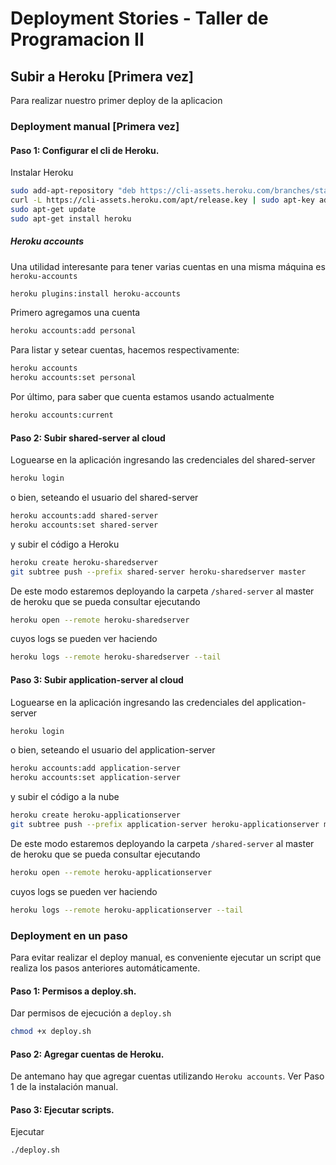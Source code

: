 # Deployment Stories - Taller de Programacion II

## Subir a Heroku [Primera vez]

Para realizar nuestro primer deploy de la aplicacion

### Deployment manual [Primera vez]

#### Paso 1: Configurar el cli de Heroku.

Instalar Heroku

```bash
sudo add-apt-repository "deb https://cli-assets.heroku.com/branches/stable/apt ./"
curl -L https://cli-assets.heroku.com/apt/release.key | sudo apt-key add -
sudo apt-get update
sudo apt-get install heroku
```

##### Heroku accounts

Una utilidad interesante para tener varias cuentas en una misma máquina es `heroku-accounts`

```bash
heroku plugins:install heroku-accounts
```

Primero agregamos una cuenta

```bash
heroku accounts:add personal
```

Para listar y setear cuentas, hacemos respectivamente:

```bash
heroku accounts
heroku accounts:set personal
```

Por último, para saber que cuenta estamos usando actualmente

```bash
heroku accounts:current
```

#### Paso 2: Subir shared-server al cloud

Loguearse en la aplicación ingresando las credenciales del shared-server

```bash
heroku login
```

o bien, seteando el usuario del shared-server

```bash
heroku accounts:add shared-server
heroku accounts:set shared-server
```

y subir el código a Heroku

```bash
heroku create heroku-sharedserver
git subtree push --prefix shared-server heroku-sharedserver master
```

De este modo estaremos deployando la carpeta `/shared-server` al master de heroku que se pueda consultar ejecutando

```bash
heroku open --remote heroku-sharedserver
```

cuyos logs se pueden ver haciendo

```bash
heroku logs --remote heroku-sharedserver --tail
```

#### Paso 3: Subir application-server al cloud

Loguearse en la aplicación ingresando las credenciales del application-server

```bash
heroku login
```

o bien, seteando el usuario del application-server

```bash
heroku accounts:add application-server
heroku accounts:set application-server
```

y subir el código a la nube

```bash
heroku create heroku-applicationserver
git subtree push --prefix application-server heroku-applicationserver master
```

De este modo estaremos deployando la carpeta `/shared-server` al master de heroku que se pueda consultar ejecutando

```bash
heroku open --remote heroku-applicationserver
```

cuyos logs se pueden ver haciendo

```bash
heroku logs --remote heroku-applicationserver --tail
```

### Deployment en un paso

Para evitar realizar el deploy manual, es conveniente ejecutar un script que realiza los pasos anteriores automáticamente.

#### Paso 1: Permisos a deploy.sh.

Dar permisos de ejecución a `deploy.sh`

```bash
chmod +x deploy.sh
```

#### Paso 2: Agregar cuentas de Heroku.

De antemano hay que agregar cuentas utilizando `Heroku accounts`. Ver Paso 1 de la instalación manual.

#### Paso 3: Ejecutar scripts.

Ejecutar

```bash
./deploy.sh
```